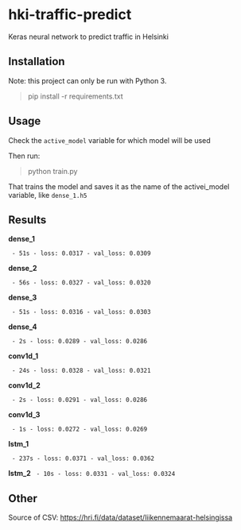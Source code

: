 # hki-traffic-predict

Keras neural network to predict traffic in Helsinki

## Installation

Note: this project can only be run with Python 3.

> pip install -r requirements.txt

## Usage

Check the `active_model` variable for which model will be used

Then run:

> python train.py

That trains the model and saves it as the name of the activei\_model variable, like `dense_1.h5`

## Results

**dense_1**

` - 51s - loss: 0.0317 - val_loss: 0.0309`

**dense_2**

` - 56s - loss: 0.0327 - val_loss: 0.0320`

**dense_3**

` - 51s - loss: 0.0316 - val_loss: 0.0303`

**dense_4**

` - 2s - loss: 0.0289 - val_loss: 0.0286`

**conv1d_1**

` - 24s - loss: 0.0328 - val_loss: 0.0321`

**conv1d_2**

` - 2s - loss: 0.0291 - val_loss: 0.0286`

**conv1d_3**

` - 1s - loss: 0.0272 - val_loss: 0.0269`

**lstm_1**

` - 237s - loss: 0.0371 - val_loss: 0.0362`

**lstm_2**
` - 10s - loss: 0.0331 - val_loss: 0.0324`

## Other

Source of CSV: https://hri.fi/data/dataset/liikennemaarat-helsingissa
